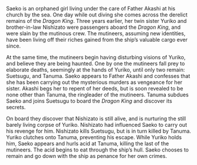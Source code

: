 <!-- The Living Skeleton (1968) -->

Saeko is an orphaned girl living under the care of Father Akashi at his church by the sea. One day while out diving she comes across the derelict remains of the _Dragon King_. Three years earlier, her twin sister Yuriko and brother-in-law Nishizato were passengers aboard the _Dragon King_, and were slain by the mutinous crew. The mutineers, assuming new identities, have been living off their riches gained from the ship’s valuable cargo ever since.

At the same time, the mutineers begin having disturbing visions of Yuriko, and believe they are being haunted. One by one the mutineers fall prey to elaborate deaths, seemingly at the hands of Yuriko, until only two remain: Suetsugu, and Tanuma. Saeko appears to Father Akashi and confesses that she has been carrying out the mysterious murders as vengeance for her sister. Akashi begs her to repent of her deeds, but is soon revealed to be none other than Tanuma, the ringleader of the mutineers. Tanuma subdues Saeko and joins Suetsugu to board the _Dragon King_ and discover its secrets.

On board they discover that Nishizato is still alive, and is nurturing the still barely living corpse of Yuriko. Nishizato had influenced Saeko to carry out his revenge for him. Nishizato kills Suetsugu, but is in turn killed by Tanuma. Yuriko clutches onto Tanuma, preventing his escape. While Yuriko holds him, Saeko appears and hurls acid at Tanuma, killing the last of the mutineers. The acid begins to eat through the ship’s hull. Saeko chooses to remain and go down with the ship as penance for her own crimes.